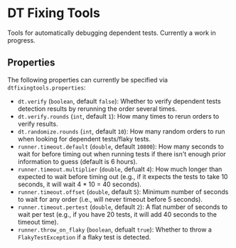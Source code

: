 # DT Fixing Tools

Tools for automatically debugging dependent tests.
Currently a work in progress.

## Properties

The following properties can currently be specified via `dtfixingtools.properties`:

- `dt.verify` (`boolean`, default `false`): Whether to verify dependent tests detection results by rerunning the order several times.
- `dt.verify.rounds` (`int`, default `1`): How many times to rerun orders to verify results.
- `dt.randomize.rounds` (`int`, default `10`): How many random orders to run when looking for dependent tests/flaky tests.
- `runner.timeout.default` (`double`, default `10800`): How many seconds to wait for before timing out when running tests if there isn't enough prior information to guess (default is 6 hours).
- `runner.timeout.multiplier` (`double`, defualt `4`): How much longer than expected to wait before timing out (e.g., if it expects the tests to take 10 seconds, it will wait 4 * 10 = 40 seconds).
- `runner.timeout.offset` (`double`, default `5`): Minimum number of seconds to wait for any order (i.e., will never timeout before 5 seconds).
- `runner.timeout.pertest` (`double`, default `2`): A flat number of seconds to wait per test (e.g., if you have 20 tests, it will add 40 seconds to the timeout time).
- `runner.throw_on_flaky` (`boolean`, defualt `true`): Whether to throw a `FlakyTestException` if a flaky test is detected.

